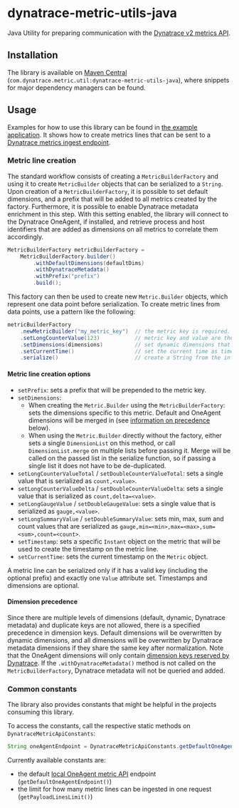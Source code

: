 # dynatrace-metric-utils-java

Java Utility for preparing communication with the [Dynatrace v2 metrics API](https://www.dynatrace.com/support/help/dynatrace-api/environment-api/metric-v2/).

## Installation

The library is available on [Maven Central](https://mvnrepository.com/artifact/com.dynatrace.metric.util/dynatrace-metric-utils-java/latest)
(`com.dynatrace.metric.util:dynatrace-metric-utils-java`), where snippets for major dependency managers can be found.

## Usage

Examples for how to use this library can be found in [the example application](example/src/main/java/com/dynatrace/example/App.java).
It shows how to create metrics lines that can be sent to a [Dynatrace metrics ingest endpoint](https://www.dynatrace.com/support/help/dynatrace-api/environment-api/metric-v2/post-ingest-metrics/).

### Metric line creation

The standard workflow consists of creating a `MetricBuilderFactory` and using it to create `MetricBuilder` objects that can be serialized to a `String`.
Upon creation of a `MetricBuilderFactory`, it is possible to set default dimensions, and a prefix that will be added to all metrics created by the factory.
Furthermore, it is possible to enable Dynatrace metadata enrichment in this step.
With this setting enabled, the library will connect to the Dynatrace OneAgent, if installed, and retrieve process and host identifiers that are added as dimensions on all metrics to correlate them accordingly.

```java
MetricBuilderFactory metricBuilderFactory =
    MetricBuilderFactory.builder()
        .withDefaultDimensions(defaultDims)
        .withDynatraceMetadata()
        .withPrefix("prefix")
        .build();
```

This factory can then be used to create new `Metric.Builder` objects, which represent one data point before serialization.
To create metric lines from data points, use a pattern like the following:

```java
metricBuilderFactory
    .newMetricBuilder("my_metric_key")  // the metric key is required.
    .setLongCounterValue(123)           // metric key and value are the only required fields.
    .setDimensions(dimensions)          // set dynamic dimensions that are specific to the current metric.
    .setCurrentTime()                   // set the current time as timestamp for the data point.
    .serialize()                        // create a String from the information set above.
```

#### Metric line creation options

* `setPrefix`: sets a prefix that will be prepended to the metric key.
* `setDimensions`:
  * When creating the `Metric.Builder` using the `MetricBuilderFactory`: sets the dimensions specific to this metric.
    Default and OneAgent dimensions will be merged in (see [information on precedence](#dimension-precedence) below).
  * When using the `Metric.Builder` directly without the factory, either sets a single `DimensionList` on this method, or call `DimensionList.merge` on multiple lists before passing it.
    Merge will be called on the passed list in the serialize function, so if passing a single list it does not have to be de-duplicated.
* `setLongCounterValueTotal` / `setDoubleCounterValueTotal`: sets a single value that is serialized as `count,<value>`.
* `setLongCounterValueDelta` / `setDoubleCounterValueDelta`: sets a single value that is serialized as `count,delta=<value>`.
* `setLongGaugeValue` / `setDoubleGaugeValue`: sets a single value that is serialized as `gauge,<value>`.
* `setLongSummaryValue` / `setDoubleSummaryValue`: sets min, max, sum and count values that are serialized as `gauge,min=<min>,max=<max>,sum=<sum>,count=<count>`.
* `setTimestamp`: sets a specific `Instant` object on the metric that will be used to create the timestamp on the metric line.
* `setCurrentTime`: sets the current timestamp on the `Metric` object.

A metric line can be serialized only if it has a valid key (including the optional prefix) and exactly one `Value` attribute set.
Timestamps and dimensions are optional.

#### Dimension precedence

Since there are multiple levels of dimensions (default, dynamic, Dynatrace metadata) and duplicate keys are not allowed, there is a specified precedence in dimension keys.
Default dimensions will be overwritten by dynamic dimensions, and all dimensions will be overwritten by Dynatrace metadata dimensions if they share the same key after normalization.
Note that the OneAgent dimensions will only contain [dimension keys reserved by Dynatrace](https://www.dynatrace.com/support/help/how-to-use-dynatrace/metrics/metric-ingestion/metric-ingestion-protocol/#syntax).
If the `.withDynatraceMetadata()` method is not called on the `MetricBuilderFactory`, Dynatrace metadata will not be queried and added.

### Common constants

The library also provides constants that might be helpful in the projects consuming this library.

To access the constants, call the respective static methods on `DynatraceMetricApiConstants`:

```java
String oneAgentEndpoint = DynatraceMetricApiConstants.getDefaultOneAgentEndpoint();
```

Currently available constants are:

* the default [local OneAgent metric API](https://www.dynatrace.com/support/help/how-to-use-dynatrace/metrics/metric-ingestion/ingestion-methods/local-api/) endpoint (`getDefaultOneAgentEndpoint()`)
* the limit for how many metric lines can be ingested in one request (`getPayloadLinesLimit()`)
